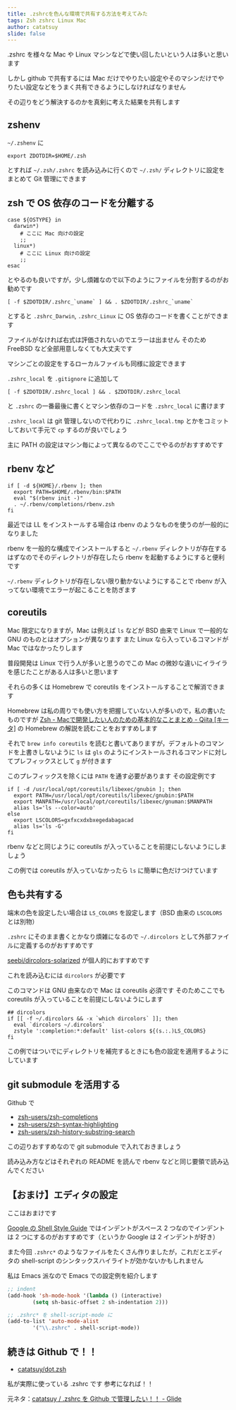 ```yaml
---
title: .zshrcを色んな環境で共有する方法を考えてみた
tags: Zsh zshrc Linux Mac
author: catatsuy
slide: false
---
```

.zshrc を様々な Mac や Linux マシンなどで使い回したいという人は多いと思います

しかし github で共有するには Mac だけでやりたい設定やそのマシンだけでやりたい設定などをうまく共有できるようにしなければなりません

その辺りをどう解決するのかを真剣に考えた結果を共有します

## zshenv

`~/.zshenv` に

```zsh:.zshenv
export ZDOTDIR=$HOME/.zsh
```

とすれば `~/.zsh/.zshrc` を読み込みに行くので `~/.zsh/` ディレクトリに設定をまとめて Git 管理にできます

## zsh で OS 依存のコードを分離する

```zsh:.zshrc
case ${OSTYPE} in
  darwin*)
    # ここに Mac 向けの設定
    ;;
  linux*)
    # ここに Linux 向けの設定
    ;;
esac
```

とやるのも良いですが，少し煩雑なので以下のようにファイルを分割するのがお勧めです

```zsh:.zshrc
[ -f $ZDOTDIR/.zshrc_`uname` ] && . $ZDOTDIR/.zshrc_`uname`
```

とすると `.zshrc_Darwin`, `.zshrc_Linux` に OS 依存のコードを書くことができます

ファイルがなければ右式は評価されないのでエラーは出ません
そのため FreeBSD など全部用意しなくても大丈夫です

マシンごとの設定をするローカルファイルも同様に設定できます

`.zshrc_local` を `.gitignore` に追加して

```zsh:.zshrc
[ -f $ZDOTDIR/.zshrc_local ] && . $ZDOTDIR/.zshrc_local
```

と `.zshrc` の一番最後に書くとマシン依存のコードを `.zshrc_local` に書けます

`.zshrc_local` は git 管理しないので代わりに `.zshrc_local.tmp` とかをコミットしておいて手元で `cp` するのが良いでしょう

主に PATH の設定はマシン毎によって異なるのでここでやるのがおすすめです

## rbenv など

```zsh:.zshrc_rbenv
if [ -d ${HOME}/.rbenv ]; then
  export PATH=$HOME/.rbenv/bin:$PATH
  eval "$(rbenv init -)"
  . ~/.rbenv/completions/rbenv.zsh
fi
```

最近では LL をインストールする場合は rbenv のようなものを使うのが一般的になりました

rbenv を一般的な構成でインストールすると `~/.rbenv` ディレクトリが存在するはずなのでそのディレクトリが存在したら rbenv を起動するようにすると便利です

`~/.rbenv` ディレクトリが存在しない限り動かないようにすることで rbenv が入ってない環境でエラーが起こることを防ぎます

## coreutils

Mac 限定になりますが，Mac は例えば `ls` などが BSD 由来で Linux で一般的な GNU のものとはオプションが異なります
また Linux なら入っているコマンドが Mac ではなかったりします

普段開発は Linux で行う人が多いと思うのでこの Mac の微妙な違いにイライラを感じたことがある人は多いと思います

それらの多くは Homebrew で coreutils をインストールすることで解消できます

Homebrew は私の周りでも使い方を把握していない人が多いので，私の書いたものですが [Zsh - Macで開発したい人のための基本的なことまとめ - Qiita [キータ]](http://qiita.com/catatsuy/items/50b339ead2571fd3f628) の Homebrew の解説を読むことをおすすめします

それで `brew info coreutils` を読むと書いてありますが，デフォルトのコマンドを上書きしないように `ls` は `gls` のようにインストールされるコマンドに対してプレフィックスとして `g` が付きます

このプレフィックスを除くには `PATH` を通す必要があります
その設定例です

```zsh:.zshrc_Darwin
if [ -d /usr/local/opt/coreutils/libexec/gnubin ]; then
  export PATH=/usr/local/opt/coreutils/libexec/gnubin:$PATH
  export MANPATH=/usr/local/opt/coreutils/libexec/gnuman:$MANPATH
  alias ls='ls --color=auto'
else
  export LSCOLORS=gxfxcxdxbxegedabagacad
  alias ls='ls -G'
fi
```

rbenv などと同じように coreutils が入っていることを前提にしないようにしましょう

この例では coreutils が入っていなかったら `ls` に簡単に色だけつけています

## 色も共有する

端末の色を設定したい場合は `LS_COLORS` を設定します（BSD 由来の `LSCOLORS` とは別物）

`.zshrc` にそのまま書くとかなり煩雑になるので `~/.dircolors` として外部ファイルに定義するのがおすすめです

[seebi/dircolors-solarized](https://github.com/seebi/dircolors-solarized) が個人的におすすめです

これを読み込むには `dircolors` が必要です

このコマンドは GNU 由来なので Mac は coreutils 必須です
そのためここでも coreutils が入っていることを前提にしないようにします

```zsh:.zshrc_dircolors
## dircolors
if [[ -f ~/.dircolors && -x `which dircolors` ]]; then
  eval `dircolors ~/.dircolors`
  zstyle ':completion:*:default' list-colors ${(s.:.)LS_COLORS}
fi
```

この例ではついでにディレクトリを補完するときにも色の設定を適用するようにしています


## git submodule を活用する

Github で

* [zsh-users/zsh-completions](https://github.com/zsh-users/zsh-completions)
* [zsh-users/zsh-syntax-highlighting](https://github.com/zsh-users/zsh-syntax-highlighting)
* [zsh-users/zsh-history-substring-search](https://github.com/zsh-users/zsh-history-substring-search)

この辺りおすすめなので git submodule で入れておきましょう

読み込み方などはそれぞれの README を読んで rbenv などと同じ要領で読み込んでください


## 【おまけ】エディタの設定

ここはおまけです

[Google の Shell Style Guide](http://google-styleguide.googlecode.com/svn/trunk/shell.xml) ではインデントがスペース 2 つなのでインデントは 2 つにするのがおすすめです（というか Google は 2 インデントが好き）

また今回 `.zshrc*` のようなファイルをたくさん作りましたが，これだとエディタの shell-script のシンタックスハイライトが効かないかもしれません

私は Emacs 派なので Emacs での設定例を紹介します

```el:init.el
;; indent
(add-hook 'sh-mode-hook '(lambda () (interactive)
        (setq sh-basic-offset 2 sh-indentation 2)))

;; .zshrc* を shell-script-mode に
(add-to-list 'auto-mode-alist
        '("\\.zshrc" . shell-script-mode))
```

## 続きは Github で！！

* [catatsuy/dot.zsh](https://github.com/catatsuy/dot.zsh)

私が実際に使っている .zshrc です
参考になれば！！

元ネタ：[catatsuy / .zshrc を Github で管理したい！！ - Glide](http://glide.so/catatsuy/6320954)

